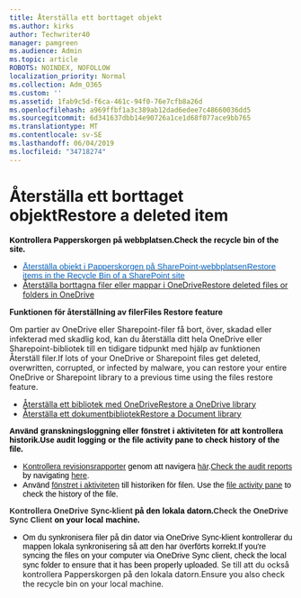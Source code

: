 ```yaml
---
title: Återställa ett borttaget objekt
ms.author: kirks
author: Techwriter40
manager: pamgreen
ms.audience: Admin
ms.topic: article
ROBOTS: NOINDEX, NOFOLLOW
localization_priority: Normal
ms.collection: Adm_O365
ms.custom: ''
ms.assetid: 1fab9c5d-f6ca-461c-94f0-76e7cfb8a26d
ms.openlocfilehash: a969ffbf1a3c389ab12dad6edee7c48660036dd5
ms.sourcegitcommit: 6d341637dbb14e90726a1ce1d68f077ace9bb765
ms.translationtype: MT
ms.contentlocale: sv-SE
ms.lasthandoff: 06/04/2019
ms.locfileid: "34718274"
---
```

# <a name="restore-a-deleted-item"></a><span data-ttu-id="a7f90-102">Återställa ett borttaget objekt</span><span class="sxs-lookup"><span data-stu-id="a7f90-102">Restore a deleted item</span></span>

<p><span data-ttu-id="a7f90-103"><strong><span style="font-size: 10.5pt; font-family: 'Verdana',sans-serif; color: black;">Kontrollera Papperskorgen på webbplatsen.</span></strong></span><span class="sxs-lookup"><span data-stu-id="a7f90-103"><strong><span style="font-size: 10.5pt; font-family: 'Verdana',sans-serif; color: black;">Check the recycle bin of the site.</span></strong></span></span></p> <ul> <li style="line-height: normal;"><span data-ttu-id="a7f90-104"><span style="font-size: 12.0pt; font-family: 'Times New Roman',serif; mso-fareast-font-family: 'Times New Roman';"><a href="https://support.office.com/en-us/article/restore-deleted-items-from-the-site-collection-recycle-bin-5fa924ee-16d7-487b-9a0a-021b9062d14b?ui=en-US&amp;rs=en-US&amp;ad=US"><span style="font-size: 11.0pt; font-family: 'Calibri',sans-serif; mso-ascii-theme-font: minor-latin; mso-hansi-theme-font: minor-latin; mso-bidi-theme-font: minor-latin; color: #0563c1; mso-themecolor: hyperlink; mso-bidi-font-weight: bold;">Återställa objekt i Papperskorgen på SharePoint-webbplatsen</span></a></span></span><span class="sxs-lookup"><span data-stu-id="a7f90-104"><span style="font-size: 12.0pt; font-family: 'Times New Roman',serif; mso-fareast-font-family: 'Times New Roman';"><a href="https://support.office.com/en-us/article/restore-deleted-items-from-the-site-collection-recycle-bin-5fa924ee-16d7-487b-9a0a-021b9062d14b?ui=en-US&amp;rs=en-US&amp;ad=US"><span style="font-size: 11.0pt; font-family: 'Calibri',sans-serif; mso-ascii-theme-font: minor-latin; mso-hansi-theme-font: minor-latin; mso-bidi-theme-font: minor-latin; color: #0563c1; mso-themecolor: hyperlink; mso-bidi-font-weight: bold;">Restore items in the Recycle Bin of a SharePoint site</span></a></span></span></span></li> <li><span data-ttu-id="a7f90-105"><a href="https://support.office.com/en-us/article/Restore-deleted-files-or-folders-in-OneDrive-949ada80-0026-4db3-a953-c99083e6a84f">Återställa borttagna filer eller mappar i OneDrive</a></span><span class="sxs-lookup"><span data-stu-id="a7f90-105"><a href="https://support.office.com/en-us/article/Restore-deleted-files-or-folders-in-OneDrive-949ada80-0026-4db3-a953-c99083e6a84f">Restore deleted files or folders in OneDrive</a></span></span></li> </ul> <p><span data-ttu-id="a7f90-106"><strong>Funktionen för återställning av filer</strong></span><span class="sxs-lookup"><span data-stu-id="a7f90-106"><strong>Files Restore feature</strong></span></span></p> <p class="ng-scope"><span data-ttu-id="a7f90-107">Om partier av OneDrive eller Sharepoint-filer få bort, över, skadad eller infekterad med skadlig kod, kan du återställa ditt hela OneDrive eller Sharepoint-bibliotek till en tidigare tidpunkt&nbsp;med hjälp av funktionen Återställ filer.</span><span class="sxs-lookup"><span data-stu-id="a7f90-107">If lots of your OneDrive or Sharepoint files get deleted, overwritten, corrupted, or infected by malware, you can restore your entire OneDrive or Sharepoint library to a previous time&nbsp;using the files restore feature.</span></span></p> <ul class="ng-scope"> <li><span data-ttu-id="a7f90-108"><a href="https://support.office.com/en-us/article/restore-your-onedrive-fa231298-759d-41cf-bcd0-25ac53eb8a15">Återställa ett bibliotek med OneDrive</a></span><span class="sxs-lookup"><span data-stu-id="a7f90-108"><a href="https://support.office.com/en-us/article/restore-your-onedrive-fa231298-759d-41cf-bcd0-25ac53eb8a15">Restore a OneDrive library</a></span></span></li> <li><span data-ttu-id="a7f90-109"><a href="https://support.office.com/en-us/article/restore-a-document-library-317791c3-8bd0-4dfd-8254-3ca90883d39a?ui=en-US&amp;rs=en-US&amp;ad=US">Återställa ett dokumentbibliotek</a></span><span class="sxs-lookup"><span data-stu-id="a7f90-109"><a href="https://support.office.com/en-us/article/restore-a-document-library-317791c3-8bd0-4dfd-8254-3ca90883d39a?ui=en-US&amp;rs=en-US&amp;ad=US">Restore a Document library</a></span></span></li> </ul> <p><span data-ttu-id="a7f90-110"><strong><span style="font-size: 10.5pt; font-family: 'Verdana',sans-serif; color: black;">Använd granskningsloggning eller fönstret i aktiviteten för att kontrollera historik.</span></strong></span><span class="sxs-lookup"><span data-stu-id="a7f90-110"><strong><span style="font-size: 10.5pt; font-family: 'Verdana',sans-serif; color: black;">Use audit logging or the file activity pane to check history of the file.</span></strong></span></span></p> <ul> <li><span data-ttu-id="a7f90-111"><span style="font-size: 10.5pt; font-family: 'Verdana',sans-serif; color: black;"><a href="https://docs.microsoft.com/en-us/office365/securitycompliance/search-the-audit-log-in-security-and-compliance?redirectSourcePath=%252fen-us%252farticle%252fsearch-the-audit-log-in-the-office-365-protection-center-0d4d0f35-390b-4518-800e-0c7ec95e946c">Kontrollera revisionsrapporter</a> genom att navigera <a href="https://protection.office.com/#/unifiedauditlog">här</a>.</span></span><span class="sxs-lookup"><span data-stu-id="a7f90-111"><span style="font-size: 10.5pt; font-family: 'Verdana',sans-serif; color: black;"><a href="https://docs.microsoft.com/en-us/office365/securitycompliance/search-the-audit-log-in-security-and-compliance?redirectSourcePath=%252fen-us%252farticle%252fsearch-the-audit-log-in-the-office-365-protection-center-0d4d0f35-390b-4518-800e-0c7ec95e946c">Check the audit reports</a> by navigating <a href="https://protection.office.com/#/unifiedauditlog">here</a>.</span></span></span></li> <li><span data-ttu-id="a7f90-112"><span style="font-size: 10.5pt; font-family: 'Verdana',sans-serif; color: black;">Använd <a href="https://support.office.com/en-us/article/File-activity-in-a-document-library-6105ecda-1dd0-4f6f-9542-102bf5c0ffe0">fönstret i aktiviteten</a> till historiken för filen.&nbsp;</span></span><span class="sxs-lookup"><span data-stu-id="a7f90-112"><span style="font-size: 10.5pt; font-family: 'Verdana',sans-serif; color: black;">Use the <a href="https://support.office.com/en-us/article/File-activity-in-a-document-library-6105ecda-1dd0-4f6f-9542-102bf5c0ffe0">file activity pane</a> to check the history of the file.&nbsp;</span></span></span></li> </ul> <p><span data-ttu-id="a7f90-113"><strong><span style="font-size: 10.5pt; font-family: 'Verdana',sans-serif; color: #2f2f2f; background: white;">Kontrollera OneDrive Sync-klient</span></strong><strong><span style="font-size: 10.5pt; font-family: 'Verdana',sans-serif; color: black;">&nbsp;på den lokala datorn.</span></strong></span><span class="sxs-lookup"><span data-stu-id="a7f90-113"><strong><span style="font-size: 10.5pt; font-family: 'Verdana',sans-serif; color: #2f2f2f; background: white;">Check the OneDrive Sync Client</span></strong><strong><span style="font-size: 10.5pt; font-family: 'Verdana',sans-serif; color: black;">&nbsp;on your local machine.</span></strong></span></span></p> <ul> <li style="line-height: normal;"><span data-ttu-id="a7f90-114"><span style="font-size: 10.5pt; font-family: 'Verdana',sans-serif; color: black;">Om du synkronisera filer på din dator via OneDrive Sync-klient kontrollerar du mappen lokala synkronisering så att den har överförts korrekt.</span><span class="sxs-lookup"><span data-stu-id="a7f90-114"><span style="font-size: 10.5pt; font-family: 'Verdana',sans-serif; color: black;">If you're syncing the files on your computer via OneDrive Sync client, check the local sync folder to ensure that it has been properly uploaded.</span></span> <span data-ttu-id="a7f90-115">Se till att du också kontrollera Papperskorgen på den lokala datorn.</span><span class="sxs-lookup"><span data-stu-id="a7f90-115">Ensure you also check the recycle bin on your local machine.</span></span><br style="mso-special-character: line-break;" /></span></li> </ul>



